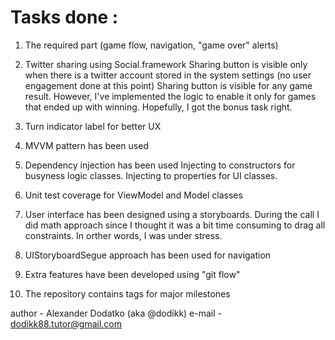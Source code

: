 # Tasks done :

1. The required part (game flow, navigation, "game over" alerts) 
2. Twitter sharing using Social.framework
Sharing button is visible only when there is a twitter account stored in the system settings (no user engagement done at this point)
Sharing button is visible for any game result. However, I've implemented the logic to enable it only for games that ended up with winning. 
Hopefully, I got the bonus task right.

3. Turn indicator label for better UX
4. MVVM pattern has been used

5. Dependency injection has been used 
Injecting to constructors for busyness logic classes.
Injecting to properties for UI classes.

6. Unit test coverage for ViewModel and Model classes
7. User interface has been designed using a storyboards.
During the call I did math approach since I thought it was a bit time consuming to drag all constraints. In orther words, I was under stress.
8. UIStoryboardSegue approach has been used for navigation
9. Extra features have been developed using "git flow"
10. The repository contains tags for major milestones


author - Alexander Dodatko (aka @dodikk)
e-mail - dodikk88.tutor@gmail.com

